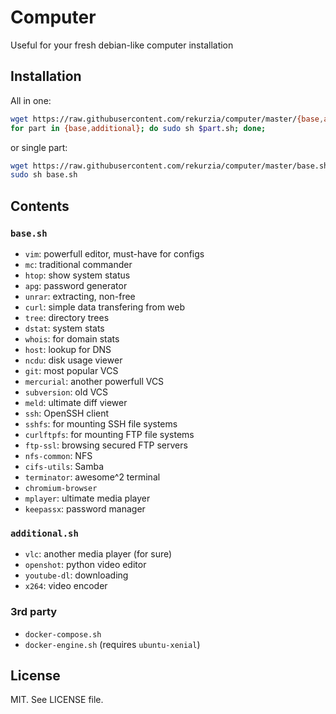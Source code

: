 # Computer

Useful for your fresh debian-like computer installation

## Installation

All in one:

```bash
wget https://raw.githubusercontent.com/rekurzia/computer/master/{base,additional}.sh
for part in {base,additional}; do sudo sh $part.sh; done;
```

or single part:

```bash
wget https://raw.githubusercontent.com/rekurzia/computer/master/base.sh
sudo sh base.sh
```

## Contents

### `base.sh`

- `vim`: powerfull editor, must-have for configs
- `mc`: traditional commander
- `htop`: show system status
- `apg`: password generator
- `unrar`: extracting, non-free
- `curl`: simple data transfering from web
- `tree`: directory trees
- `dstat`: system stats
- `whois`: for domain stats
- `host`: lookup for DNS
- `ncdu`: disk usage viewer
- `git`: most popular VCS
- `mercurial`: another powerfull VCS
- `subversion`: old VCS
- `meld`: ultimate diff viewer
- `ssh`: OpenSSH client
- `sshfs`: for mounting SSH file systems
- `curlftpfs`: for mounting FTP file systems
- `ftp-ssl`: browsing secured FTP servers
- `nfs-common`: NFS
- `cifs-utils`: Samba
- `terminator`: awesome^2 terminal
- `chromium-browser`
- `mplayer`: ultimate media player
- `keepassx`: password manager

### `additional.sh`

- `vlc`: another media player (for sure)
- `openshot`: python video editor
- `youtube-dl`: downloading
- `x264`: video encoder

### 3rd party 

- `docker-compose.sh`
- `docker-engine.sh` (requires `ubuntu-xenial`)

## License

MIT. See LICENSE file.

